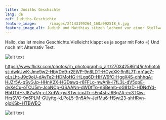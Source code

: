 ```yaml
---
title: Judiths Geschichte
lang: de
ref: Judiths-Geschichte
feature_image:  	/images/24143199264_160a092518_k.jpg
feature_image_alt: Judith und Matthias sitzen lachend vor einer Stellwand
---
```


Hallo, das ist meine Geschichte.Vielleicht klappt es ja sogar mit Foto =) Und noch mit Alternativ Text.

![alt text](http://www.berliner-zeitung.de/image/1523816/2x1/940/470/20495693672a3792da5909897cdad279/YL/maedel-tablet-imago-jpg.jpg "Logo Title Text 1")

https://www.flickr.com/photos/rh_photographic_art/27034258614/in/photolist-dwkUwK-Jme9w2-HbVDe9-r2EjVP-9n8LDT-HCycXK-9n8L7T-qn1ae7-qLsLht-J9c9oU-dAvTe2-HDMoHG-HLgq6D-HHW9fC-HggX4S-dhhhqA-HJZr5A-qSyGJp-HHnK2X-HGDawq-r6FFLo-nwArik-i7fL3L-dV5qpE-dvXeCu-oTCU5m-JcoNCp-GSAANn-dWDfTp-nSBemb-oG81zD-HDNdYd-HbUTdH-J8ZwVg-cLXrdW-gviSTw-icxJTr-sEn4st-J6BgZA-ec3TQw-HrsSVC-9n6PLM-GUyftg-kLPoL5-9n5Afv-JefMu6-HSwt23-shHRvn-ojoKSb-HTBWEQ

![alt text](http://img.geo.de/div/image/77485/faultier-gross.jpg "Logo Title Text 1")
